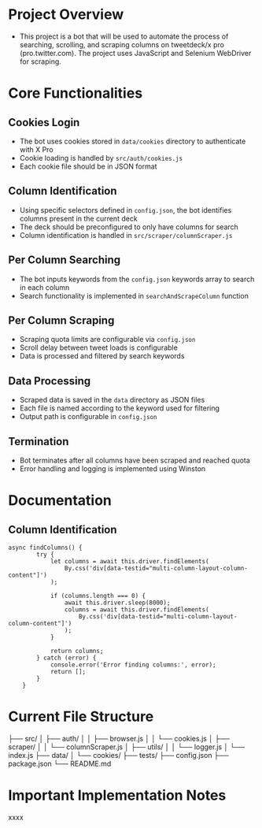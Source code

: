# Project Overview
- This project is a bot that will be used to automate the process of searching, scrolling, and scraping columns on tweetdeck/x pro (pro.twitter.com). The project uses JavaScript and Selenium WebDriver for scraping.

# Core Functionalities
## Cookies Login
- The bot uses cookies stored in `data/cookies` directory to authenticate with X Pro
- Cookie loading is handled by `src/auth/cookies.js`
- Each cookie file should be in JSON format

## Column Identification
- Using specific selectors defined in `config.json`, the bot identifies columns present in the current deck
- The deck should be preconfigured to only have columns for search
- Column identification is handled in `src/scraper/columnScraper.js`

## Per Column Searching 
- The bot inputs keywords from the `config.json` keywords array to search in each column
- Search functionality is implemented in `searchAndScrapeColumn` function

## Per Column Scraping
- Scraping quota limits are configurable via `config.json`
- Scroll delay between tweet loads is configurable
- Data is processed and filtered by search keywords

## Data Processing
- Scraped data is saved in the `data` directory as JSON files
- Each file is named according to the keyword used for filtering
- Output path is configurable in `config.json`

## Termination
- Bot terminates after all columns have been scraped and reached quota
- Error handling and logging is implemented using Winston

# Documentation
## Column Identification
```
async findColumns() {
        try {
            let columns = await this.driver.findElements(
                By.css('div[data-testid="multi-column-layout-column-content"]')
            );

            if (columns.length === 0) {
                await this.driver.sleep(8000);
                columns = await this.driver.findElements(
                    By.css('div[data-testid="multi-column-layout-column-content"]')
                );
            }

            return columns;
        } catch (error) {
            console.error('Error finding columns:', error);
            return [];
        }
    }
```


# Current File Structure
├── src/
│ ├── auth/
│ │ ├── browser.js
│ │ └── cookies.js
│ ├── scraper/
│ │ └── columnScraper.js
│ ├── utils/
│ │ └── logger.js
│ └── index.js
├── data/
│ └── cookies/
├── tests/
├── config.json
├── package.json
└── README.md

# Important Implementation Notes
xxxx